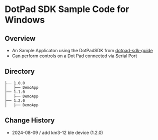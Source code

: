 # DotPad SDK Sample Code for Windows

## Overview
* An Sample Applicaton using the DotPadSDK from [dotpad-sdk-guide](https://github.com/dotincorp/dotpad-sdk-guide)
* Can perform controls on a Dot Pad connected via Serial Port

## Directory
```
├── 1.0.0
│   ├── DemoApp
├── 1.1.0
│   ├── DemoApp
├── 1.2.0
│   ├── DemoApp
```

## Change History
- 2024-08-09 / add km3-12 ble device (1.2.0)